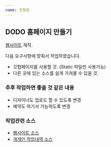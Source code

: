 ```yaml
---
name: 전창완
---
```


## DODO 홈페이지 만들기

[웹사이트](https://alwaysdodo.com) 제작.

다음 요구사항에 맞춰서 작업하였습니다.

- 깃헙페이지를 사용할 것. (Static 파일만 사용가능)
- 다른 곳에 있는 소스를 쉽게 가져올 수 있을 것.

### 추후 작업하면 좋을 것 같은 내용

- 디자이너도 업로드 할 수 있도록 변경
- 예약도 여기서 가능하도록 변경

### 작업관련 소스

- [웹사이트 소스](https://github.com/alwaysdodo/alwaysdodo.github.io)
- [개개인 작업내역 소스](https://github.com/alwaysdodo/works)
